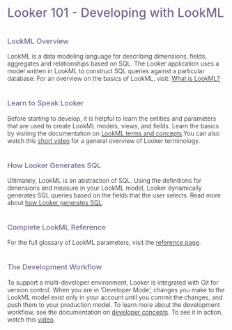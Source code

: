 <h1 style="padding-bottom:0px;color:#76678b;font-weight:500">Looker 101 - Developing with LookML</h1>

<h3 style="font-weight:500;padding-top:15px;color:#76678b;">LookML Overview</h3>
<p style="font-weight: 300">LookML is a data modeling language for describing dimensions, fields, aggregates and relationships based on SQL. The Looker application uses a model written in LookML to construct SQL queries against a particular database. For an overview on the basics of LookML, visit: <a href="http://www.looker.com/docs/data-modeling/learning-lookml/what-is-lookml" style="text-decoration:underline" target="_new">What is LookML?</a></p>


<h3 style="font-weight:500;padding-top:15px;color:#76678b;">Learn to Speak Looker</h3>
<p style="font-weight: 300">Before starting to develop, it is helpful to learn the entities and parameters that are used to create LookML models, views, and fields. Learn the basics by visiting the documentation on <a href="http://www.looker.com/docs/data-modeling/learning-lookml/lookml-terms-and-concepts" style="text-decoration:underline">LookML terms and concepts</a>.You can also watch this <a href="https://vimeo.com/126865374" style="text-decoration:underline" target = "_new">short video</a> for a general overview of Looker terminology. </p>

<h3 style="font-weight:500;padding-top:15px;color:#76678b;">How Looker Generates SQL</h3>
<p style="font-weight: 300">Ultimately, LookML is an abstraction of SQL. Using the definitions for dimensions and measure in your LookML model, Looker dynamically generates SQL queries based on the fields that the user selects. Read more about <a href="http://www.looker.com/docs/data-modeling/learning-lookml/how-looker-generates-sql" style="text-decoration:underline" target="_new">how Looker generates SQL</a>.</p>


<h3 style="font-weight:500;padding-top:15px;color:#76678b;">Complete LookML Reference</h3>
<p style="font-weight: 300">For the full glossary of LookML parameters, visit the <a href="http://www.looker.com/docs/reference" style="text-decoration:underline">reference page</a>.</p>


<h3 style="font-weight:500;padding-top:15px;color:#76678b;">The Development Workflow</h3>
<p style="font-weight: 300">To support a multi-developer environment, Looker is integrated with Git for version control. When you are in ‘Developer Mode’, changes you make to the LookML model exist only in your account until you commit the changes, and push them to your production model. To learn more about the development workflow, see the documentation on <a href="http://www.looker.com/docs/data-modeling/getting-started/developer-concepts" style="text-decoration:underline" target="_new">developer concepts</a>. To see it in action, watch this <a href="https://vimeo.com/124354984" style="text-decoration:underline" target="_new">video</a>.</p>
